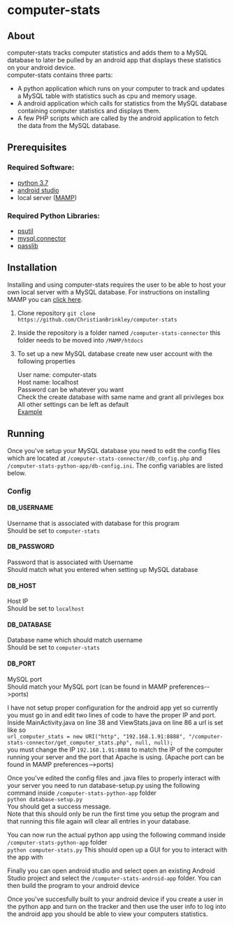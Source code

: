 # computer-stats

## About
computer-stats tracks computer statistics and adds them to a MySQL database to later be pulled by an android app that displays these statistics on your android device.   
computer-stats contains three parts: 
- A python application which runs on your computer to track and updates a MySQL table with statistics such as cpu and memory usage.
- A android application which calls for statistics from the MySQL database containing computer statistics and displays them.
- A few PHP scripts which are called by the android application to fetch the data from the MySQL database.

## Prerequisites

### Required Software:
- [python 3.7](https://www.python.org/downloads/release/python-370/)
- [android studio](https://developer.android.com/studio/)
- local server ([MAMP](https://www.mamp.info/en/))

### Required Python Libraries:
- [psutil](https://psutil.readthedocs.io/en/latest/)
- [mysql.connector](https://dev.mysql.com/doc/connector-python/en/)
- [passlib](https://passlib.readthedocs.io/en/stable/)

## Installation
Installing and using computer-stats requires the user to be able to host your own local server with a MySQL database. For instructions on installing MAMP you can [click here](https://documentation.mamp.info/).
1. Clone repository `git clone https://github.com/ChristianBrinkley/computer-stats`
2. Inside the repository is a folder named `/computer-stats-connector` this folder needs to be moved into `/MAMP/htdocs`
3. To set up a new MySQL database create new user account with the following properties

   User name: computer-stats  
   Host name: localhost  
   Password can be whatever you want  
   Check the create database with same name and grant all privileges box  
   All other settings can be left as default  
   [Example](https://i.imgur.com/TCdkgT2.png)

## Running
Once you've setup your MySQL database you need to edit the config files which are located at `/computer-stats-connector/db_config.php` and `/computer-stats-python-app/db-config.ini`. The config variables are listed below.

### Config
#### DB_USERNAME  
 Username that is associated with database for this program  
 Should be set to `computer-stats`  
#### DB_PASSWORD  
 Password that is associated with Username  
 Should match what you entered when setting up MySQL database  
#### DB_HOST  
 Host IP  
 Should be set to `localhost`  
#### DB_DATABASE  
 Database name which should match username  
 Should be set to `computer-stats`  
#### DB_PORT  
 MySQL port  
 Should match your MySQL port (can be found in MAMP preferences-->ports)

I have not setup proper configuration for the android app yet so currently you must go in and edit two lines of code to have the proper IP and port. Inside MainActivity.java on line 38 and ViewStats.java on line 86 a url is set like so  
`url_computer_stats = new URI("http", "192.168.1.91:8888", "/computer-stats-connector/get_computer_stats.php", null, null);`  
you must change the IP `192.168.1.91:8888` to match the IP of the computer running your server and the port that Apache is using. (Apache port can be found in MAMP preferences-->ports)

Once you've edited the config files and .java files to properly interact with your server you need to run database-setup.py using the following command inside `/computer-stats-python-app` folder  
`python database-setup.py`  
You should get a success message.  
Note that this should only be run the first time you setup the program and that running this file again will clear all entries in your database.

You can now run the actual python app using the following command inside `/computer-stats-python-app` folder  
`python computer-stats.py`
This should open up a GUI for you to interact with the app with

Finally you can open android studio and select open an existing Android Studio project and select the `/computer-stats-android-app` folder. You can then build the program to your android device

Once you've succesfully built to your android device if you create a user in the python app and turn on the tracker and then use the user info to log into the android app you should be able to view your computers statistics.